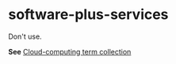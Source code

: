 # software-plus-services

Don't use.

**See** [Cloud-computing term collection](~/a-z-word-list-term-collections/term-collections/cloud-computing-terms.md)
